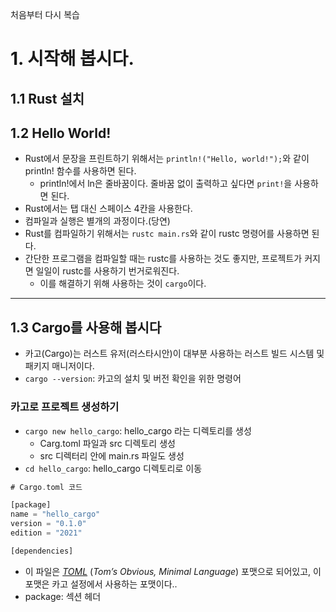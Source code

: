 처음부터 다시 복습

# 1. 시작해 봅시다.
## 1.1 Rust 설치
## 1.2 Hello World!
- Rust에서 문장을 프린트하기 위해서는 `println!("Hello, world!");`와 같이 println! 함수를 사용하면 된다.
	- println!에서 ln은 줄바꿈이다. 줄바꿈 없이 출력하고 싶다면 `print!`을 사용하면 된다.
- Rust에서는 탭 대신 스페이스 4칸을 사용한다.
- 컴파일과 실행은 별개의 과정이다.(당연)
- Rust를 컴파일하기 위해서는 `rustc main.rs`와 같이 rustc 명령어를 사용하면 된다.
- 간단한 프로그램을 컴파일할 때는 rustc를 사용하는 것도 좋지만, 프로젝트가 커지면 일일이 rustc를 사용하기 번거로워진다.
	- 이를 해결하기 위해 사용하는 것이 `cargo`이다.

---
## 1.3 Cargo를 사용해 봅시다
- 카고(Cargo)는 러스트 유저(러스타시안)이 대부분 사용하는 러스트 빌드 시스템 및 패키지 매니저이다.
- `cargo --version`: 카고의 설치 및 버전 확인을 위한 명령어

### 카고로 프로젝트 생성하기
- `cargo new hello_cargo`: hello_cargo 라는 디렉토리를 생성
	- Carg.toml 파일과 src 디렉토리 생성
	- src 디렉터리 안에 main.rs 파일도 생성
- `cd hello_cargo`: hello_cargo 디렉토리로 이동

```rust
# Cargo.toml 코드

[package]
name = "hello_cargo"
version = "0.1.0"
edition = "2021"

[dependencies]
```
- 이 파일은 [_TOML_](https://toml.io/) (_Tom’s Obvious, Minimal Language_) 포맷으로 되어있고, 이 포맷은 카고 설정에서 사용하는 포맷이다..
- package: 섹션 헤더
